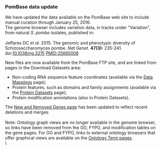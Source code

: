 ### PomBase data update

We have updated the data available on the PomBase web site to include
manual curation through January 25, 2016.\
The genome browser includes variation data, in tracks under "Variation",
from natural *S. pombe* isolates, published in:\
\
Jeffares DC *et al.* 2015. The genomic and phenotypic diversity of
Schizosaccharomyces pombe. *Nat Genet.* **47(3):** 235-241.
doi:[10.1038/ng.3215](http://dx.doi.org/10.1038/ng.3215)
[PMID:25665008](http://www.ncbi.nlm.nih.gov/pubmed/?term=25665008)

New files are now available from the PomBase FTP site, and are linked
from pages in the Download Datasets area:

-   Non-coding RNA sequence feature coordinates (available via the [Data
    Mappings](/downloads/data-mappings) page);
-   Protein features, such as domains and family assignments (available
    via the [Protein Datasets](/downloads/protein-datasets) page);
-   Protein modification annotations (also in Protein Datasets).

The [New and Removed Genes page](/status/new-and-removed-genes) has been
updated to reflect recent deletions and merges.\
\
Note: Ontology graph views are no longer available in the genome
browser, so links have been removed from the GO, FYPO, and modification
tables on the gene pages. For GO and FYPO, links to external ontology
browsers that offer graphical views are available on the [Ontology Term
pages](/documentation/ontology-term-page).\
\


